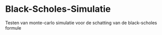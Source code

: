 # Black-Scholes-Simulatie
Testen van monte-carlo simulatie voor de schatting van de black-scholes formule
